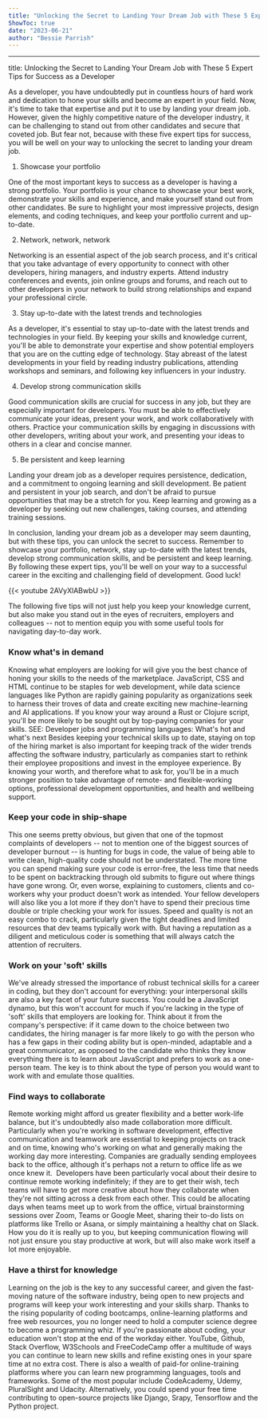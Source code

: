 ```yaml
---
title: "Unlocking the Secret to Landing Your Dream Job with These 5 Expert Tips for Success as a Developer"
ShowToc: true 
date: "2023-06-21"
author: "Bessie Parrish"
---
```

*****
title: Unlocking the Secret to Landing Your Dream Job with These 5 Expert Tips for Success as a Developer

As a developer, you have undoubtedly put in countless hours of hard work and dedication to hone your skills and become an expert in your field. Now, it's time to take that expertise and put it to use by landing your dream job. However, given the highly competitive nature of the developer industry, it can be challenging to stand out from other candidates and secure that coveted job. But fear not, because with these five expert tips for success, you will be well on your way to unlocking the secret to landing your dream job.

1. Showcase your portfolio

One of the most important keys to success as a developer is having a strong portfolio. Your portfolio is your chance to showcase your best work, demonstrate your skills and experience, and make yourself stand out from other candidates. Be sure to highlight your most impressive projects, design elements, and coding techniques, and keep your portfolio current and up-to-date.

2. Network, network, network

Networking is an essential aspect of the job search process, and it's critical that you take advantage of every opportunity to connect with other developers, hiring managers, and industry experts. Attend industry conferences and events, join online groups and forums, and reach out to other developers in your network to build strong relationships and expand your professional circle.

3. Stay up-to-date with the latest trends and technologies

As a developer, it's essential to stay up-to-date with the latest trends and technologies in your field. By keeping your skills and knowledge current, you'll be able to demonstrate your expertise and show potential employers that you are on the cutting edge of technology. Stay abreast of the latest developments in your field by reading industry publications, attending workshops and seminars, and following key influencers in your industry.

4. Develop strong communication skills

Good communication skills are crucial for success in any job, but they are especially important for developers. You must be able to effectively communicate your ideas, present your work, and work collaboratively with others. Practice your communication skills by engaging in discussions with other developers, writing about your work, and presenting your ideas to others in a clear and concise manner.

5. Be persistent and keep learning

Landing your dream job as a developer requires persistence, dedication, and a commitment to ongoing learning and skill development. Be patient and persistent in your job search, and don't be afraid to pursue opportunities that may be a stretch for you. Keep learning and growing as a developer by seeking out new challenges, taking courses, and attending training sessions.

In conclusion, landing your dream job as a developer may seem daunting, but with these tips, you can unlock the secret to success. Remember to showcase your portfolio, network, stay up-to-date with the latest trends, develop strong communication skills, and be persistent and keep learning. By following these expert tips, you'll be well on your way to a successful career in the exciting and challenging field of development. Good luck!

{{< youtube 2AVyXlABwbU >}} 



The following five tips will not just help you keep your knowledge current, but also make you stand out in the eyes of recruiters, employers and colleagues --   not to mention equip you with some useful tools for navigating day-to-day work.

 
### Know what's in demand


Knowing what employers are looking for will give you the best chance of honing your skills to the needs of the marketplace. JavaScript, CSS and HTML continue to be staples for web development, while data science languages like Python are rapidly gaining popularity as organizations seek to harness their troves of data and create exciting new machine-learning and AI applications. If you know your way around a Rust or Clojure script, you'll be more likely to be sought out by top-paying companies for your skills.
SEE: Developer jobs and programming languages: What's hot and what's next
Besides keeping your technical skills up to date, staying on top of the hiring market is also important for keeping track of the wider trends affecting the software industry, particularly as companies start to rethink their employee propositions and invest in the employee experience. By knowing your worth, and therefore what to ask for, you'll be in a much stronger position to take advantage of remote- and flexible-working options, professional development opportunities, and health and wellbeing support.

 
### Keep your code in ship-shape


This one seems pretty obvious, but given that one of the topmost complaints of developers -- not to mention one of the biggest sources of developer burnout -- is hunting for bugs in code, the value of being able to write clean, high-quality code should not be understated.
The more time you can spend making sure your code is error-free, the less time that needs to be spent on backtracking through old submits to figure out where things have gone wrong. Or, even worse, explaining to customers, clients and co-workers why your product doesn't work as intended. Your fellow developers will also like you a lot more if they don't have to spend their precious time double or triple checking your work for issues.
Speed and quality is not an easy combo to crack, particularly given the tight deadlines and limited resources that dev teams typically work with. But having a reputation as a diligent and meticulous coder is something that will always catch the attention of recruiters.

 
### Work on your 'soft' skills


We've already stressed the importance of robust technical skills for a career in coding, but they don't account for everything: your interpersonal skills are also a key facet of your future success. You could be a JavaScript dynamo, but this won't account for much if you're lacking in the type of 'soft' skills that employers are looking for.
Think about it from the company's perspective: if it came down to the choice between two candidates, the hiring manager is far more likely to go with the person who has a few gaps in their coding ability but is open-minded, adaptable and a great communicator, as opposed to the candidate who thinks they know everything there is to learn about JavaScript and prefers to work as a one-person team. The key is to think about the type of person you would want to work with and emulate those qualities.

 
### Find ways to collaborate


Remote working might afford us greater flexibility and a better work-life balance, but it's undoubtedly also made collaboration more difficult. Particularly when you're working in software development, effective communication and teamwork are essential to keeping projects on track and on time, knowing who's working on what and generally making the working day more interesting.
Companies are gradually sending employees back to the office, although it's perhaps not a return to office life as we once knew it.  Developers have been particularly vocal about their desire to continue remote working indefinitely; if they are to get their wish, tech teams will have to get more creative about how they collaborate when they're not sitting across a desk from each other. This could be allocating days when teams meet up to work from the office, virtual brainstorming sessions over Zoom, Teams or Google Meet, sharing their to-do lists on platforms like Trello or Asana, or simply maintaining a healthy chat on Slack. 
How you do it is really up to you, but keeping communication flowing will not just ensure you stay productive at work, but will also make work itself a lot more enjoyable. 

 
### Have a thirst for knowledge


Learning on the job is the key to any successful career, and given the fast-moving nature of the software industry, being open to new projects and programs will keep your work interesting and your skills sharp. Thanks to the rising popularity of coding bootcamps, online-learning platforms and free web resources, you no longer need to hold a computer science degree to become a programming whiz.
If you're passionate about coding, your education won't stop at the end of the workday either. YouTube, Github, Stack Overflow, W3Schools and FreeCodeCamp offer a multitude of ways you can continue to learn new skills and refine existing ones in your spare time at no extra cost. There is also a wealth of paid-for online-training platforms where you can learn new programming languages, tools and frameworks. Some of the most popular include CodeAcademy, Udemy, PluralSight and Udacity. Alternatively, you could spend your free time contributing to open-source projects like Django, Srapy, Tensorflow and the Python project.




